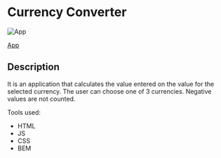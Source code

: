 # Currency Converter

![App](images/intro.gif)

[App](https://arkadiusz0809.github.io/Currency-Converter-2/)



## Description

It is an application that calculates the value entered on the value for the selected currency. The user can choose one of 3 currencies. Negative values are not counted.

Tools used:
- HTML
- JS
- CSS
- BEM